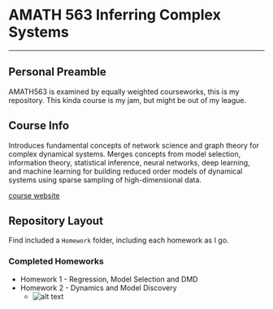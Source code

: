 # AMATH 563 Inferring Complex Systems
---
## Personal Preamble
AMATH563 is examined by equally weighted courseworks, this is my repository. This kinda course is my jam, but might be out of my league.

## Course Info
Introduces fundamental concepts of network science and graph theory for complex dynamical systems. Merges concepts from model selection, information theory, statistical inference, neural networks, deep learning, and machine learning for building reduced order models of dynamical systems using sparse sampling of high-dimensional data.

[course website](https://faculty.washington.edu/kutz/am563/am563.html)

## Repository Layout
Find included a `Homework` folder, including each homework as I go.

### Completed Homeworks
 - Homework 1 - Regression, Model Selection and DMD
 - Homework 2 - Dynamics and Model Discovery
    - ![alt text](./Homework/2HW/prediction.gif)
